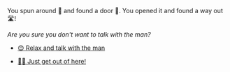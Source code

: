  You spun around 🔄 and found a door 🚪. You opened it and found a way out 🛣️! 

 *Are you sure you don't want to talk with the man?*

- [😊 Relax and talk with the man](1-B.md)

- [🏃‍♂️ Just get out of here!](../3/1-1A.md)